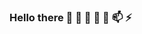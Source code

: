 ### Hello there 👋 🔭 🌱 💬 👯 📫 ⚡


<!--
**PuneethRegonda/PuneethRegonda** is a ✨ _special_ ✨ repository because its `README.md` (this file) appears on your GitHub profile.
Passion towards Computers made my days more colorful. For me all started with Question How computers work, which opened many core subjects Operating systems , Computer Architecture , Its Digit signals and Logics , Computer Networks and Internet. Learning to code started to Programming and building up my Logics to Code. Zeal to build applications to meet the problems with proper Software development practices and Knowledges of Databases made me efficient Software Developer. 

I am a Software Developer. 
Here are some ideas to get you started:

- 🔭 I’m currently working on ...
- 🌱 I’m currently learning ...
- 👯 I’m looking to collaborate on ...
- 🤔 I’m looking for help with ...
- 💬 Ask me about ...
- 📫 How to reach me: ...
- 😄 Pronouns: ...
- ⚡ Fun fact: ...
-->
